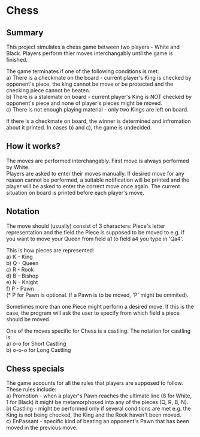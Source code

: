 # Chess

## Summary

This project simulates a chess game between two players - White and Black. 
Players perform thier moves interchangably until the game is finished.

The game terminates if one of the following conditions is met: <br />
  a) There is a checkmate on the board - current player's King is checked by opponent's piece, the king cannot be move or be protected and the checking piece cannot be beaten. <br />
  b) There is a stalemate on board - current player's King is NOT checked by opponent's piece and none of player's pieces might be moved. <br />
  c) There is not enough playing material - only two Kings are left on board. <br />
  
If there is a checkmate on board, the winner is determined and infromation about it printed. In cases b) and c), the game is undecided.

## How it works?

The moves are performed interchangably. First move is always performed by White. <br />
Players are asked to enter their moves manually. If desired move for any reason cannot be performed, a suitable notification will be printed and the player will be asked to enter the correct move once again. The current situation on board is printed before each player's move. <br />


## Notation

The move should (usually) consist of 3 characters: Piece's letter representation and the field the Piece is supposed to be moved to e.g. if you want to move your Queen from field a1 to field a4 you type in 'Qa4'. <br />

This is how pieces are represented: <br />
   a) K - King <br />
   b) Q - Queen <br />
   c) R - Rook <br />
   d) B - Bishop <br />
   e) N - Knight <br />
   f) P - Pawn <br /> (* P for Pawn is optional. If a Pawn is to be moved, 'P' might be ommited). <br />
   
Sometimes more than one Piece might perform a desired move. If this is the case, the program will ask the user to specify from which field a piece should be moved. <br />

One of the moves specific for Chess is a castling. The notation for castling is: <br />
  a) o-o for Short Castling <br />
  b) o-o-o for Long Castling <br />
  
## Chess specials

The game accounts for all the rules that players are supposed to follow. These rules include: <br />
  a) Promotion - when a player's Pawn reaches the ultimate line (8 for White, 1 for Black) it might be metamorphosed into any of the pieces (Q, R, B, N). <br />
  b) Castling - might be performed only if several conditions are met e.g. the King is not being checked, the King and the Rook haven't been moved. <br />
  c) EnPassant - specific kind of beating an opponent's Pawn that has been moved in the previous move.
